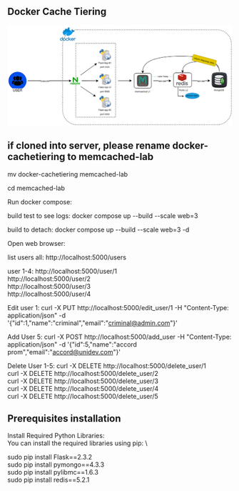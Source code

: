 ## Docker Cache Tiering
![Docker Cache Tiering](docker-cachetiering-diagram1.png)

## if cloned into server, please rename docker-cachetiering to memcached-lab

mv docker-cachetiering memcached-lab

cd memcached-lab

Run docker compose:

build test to see logs:
docker compose up --build --scale web=3

build to detach:
docker compose up --build --scale web=3 -d


Open web browser:

list users all:
http://localhost:5000/users

user 1-4: 
http://localhost:5000/user/1 \
http://localhost:5000/user/2 \
http://localhost:5000/user/3 \
http://localhost:5000/user/4

Edit user 1:
curl -X PUT http://localhost:5000/edit_user/1 -H "Content-Type: application/json" -d '{"id":1,"name":"criminal","email":"criminal@admin.com"}'

Add User 5:
curl -X POST http://localhost:5000/add_user -H "Content-Type: application/json" -d '{"id":5,"name":"accord prom","email":"accord@unidev.com"}'


Delete User 1-5:
curl -X DELETE http://localhost:5000/delete_user/1 \
curl -X DELETE http://localhost:5000/delete_user/2 \
curl -X DELETE http://localhost:5000/delete_user/3 \
curl -X DELETE http://localhost:5000/delete_user/4 \
curl -X DELETE http://localhost:5000/delete_user/5

## Prerequisites installation

Install Required Python Libraries: \
You can install the required libraries using pip: \

sudo pip install Flask==2.3.2 \
sudo pip install pymongo==4.3.3 \
sudo pip install pylibmc==1.6.3 \
sudo pip install redis==5.2.1

